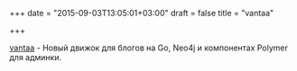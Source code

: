 +++
date = "2015-09-03T13:05:01+03:00"
draft = false
title = "vantaa"

+++

<p><a href="https://github.com/nathandao/vantaa">vantaa</a>&nbsp;- Новый движок для блогов на Go,&nbsp;Neo4j и компонентах Polymer для админки.</p>

